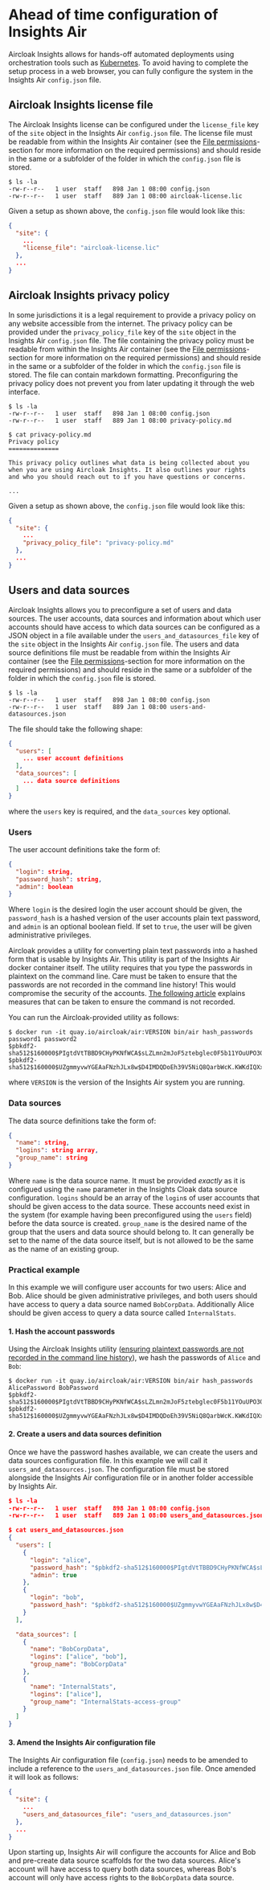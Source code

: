 # Ahead of time configuration of Insights Air

Aircloak Insights allows for hands-off automated deployments using orchestration tools such as
[Kubernetes](https://kubernetes.io/). To avoid having to complete the setup process in a web browser,
you can fully configure the system in the Insights Air `config.json` file.

## Aircloak Insights license file

The Aircloak Insights license can be configured under the `license_file` key of the `site` object in the Insights Air
`config.json` file. The license file must be readable from within the Insights Air container (see the [File permissions](configuration.md#file-permissions)-section for more information on the required permissions) and should reside in the same or a subfolder of the folder in which the `config.json` file is stored.

```
$ ls -la
-rw-r--r--   1 user  staff   898 Jan 1 08:00 config.json
-rw-r--r--   1 user  staff   889 Jan 1 08:00 aircloak-license.lic
```

Given a setup as shown above, the `config.json` file would look like this:

```json
{
  "site": {
    ...
    "license_file": "aircloak-license.lic"
  },
  ...
}
```

## Aircloak Insights privacy policy

In some jurisdictions it is a legal requirement to provide a privacy policy on any website accessible from the internet.
The privacy policy can be provided under the `privacy_policy_file` key of the `site` object in the Insights Air
`config.json` file. The file containing the privacy policy must be readable from within the Insights Air container
(see the [File permissions](configuration.md#file-permissions)-section for more information on the required permissions) and should reside in the same or a subfolder of the folder in which the `config.json` file is stored. The file can contain markdown formatting.
Preconfiguring the privacy policy does not prevent you from later updating it through the web interface.

```
$ ls -la
-rw-r--r--   1 user  staff   898 Jan 1 08:00 config.json
-rw-r--r--   1 user  staff   889 Jan 1 08:00 privacy-policy.md

$ cat privacy-policy.md
Privacy policy
==============

This privacy policy outlines what data is being collected about you
when you are using Aircloak Insights. It also outlines your rights
and who you should reach out to if you have questions or concerns.

...
```

Given a setup as shown above, the `config.json` file would look like this:

```json
{
  "site": {
    ...
    "privacy_policy_file": "privacy-policy.md"
  },
  ...
}
```

## Users and data sources

Aircloak Insights allows you to preconfigure a set of users and data sources. The user accounts, data sources and information
about which user accounts should have access to which data sources can be configured as a JSON object in a file available
under the `users_and_datasources_file` key of the `site` object in the Insights Air `config.json` file.
The users and data source definitions file must be readable from within the Insights Air container (see the [File permissions](configuration.md#file-permissions)-section for more information on the required permissions) and should reside in the same or a subfolder of the folder in which the `config.json` file is stored.

```
$ ls -la
-rw-r--r--   1 user  staff   898 Jan 1 08:00 config.json
-rw-r--r--   1 user  staff   889 Jan 1 08:00 users-and-datasources.json
```

The file should take the following shape:

```json
{
  "users": [
    ... user account definitions
  ],
  "data_sources": [
    ... data source definitions
  ]
}
```

where the `users` key is required, and the `data_sources` key optional.

### Users

The user account definitions take the form of:

```json
{
  "login": string,
  "password_hash": string,
  "admin": boolean
}
```

Where `login` is the desired login the user account should be given,
the `password_hash` is a hashed version of the user accounts plain text password,
and `admin` is an optional boolean field. If set to `true`, the user will be given
administrative privileges.

Aircloak provides a utility for converting plain text passwords into a hashed form that is usable by Insights Air.
This utility is part of the Insights Air docker container itself. The utility requires that you type the passwords
in plaintext on the command line. Care must be taken to ensure that the passwords are not recorded in the command
line history! This would compromise the security of the accounts.
[The following article](https://stackoverflow.com/questions/640403/can-you-prevent-a-command-from-going-into-the-bash-shell-command-history)
explains measures that can be taken to ensure the command is not recorded.

You can run the Aircloak-provided utility as follows:

```
$ docker run -it quay.io/aircloak/air:VERSION bin/air hash_passwords password1 password2
$pbkdf2-sha512$160000$PIgtdVtTBBD9CHyPKNfWCA$sLZLmn2mJoF5ztebglec0F5b11YOuUPO3OipUf8EziOq6fQNxFNeIg8YmMVQhP5YrI4Fai.w2IObrUxCwYWhxA
$pbkdf2-sha512$160000$UZgmmyvwYGEAaFNzhJLx8w$D4IMDQDoEh39V5NiQ8QarbWcK.KWKdIQXxbuXIiqbQshJ6suZdlYO.7keC/9GxaeyXSvdaN9RJv.g7QNsV4RYA
```

where `VERSION` is the version of the Insights Air system you are running.

### Data sources

The data source definitions take the form of:

```json
{
  "name": string,
  "logins": string array,
  "group_name": string
}
```

Where `name` is the data source name. It must be provided _exactly_
as it is configued using the `name` parameter in the Insights Cloak data source configuration.
`logins` should be an array of the `login`s of user accounts that should be given access to the data source.
These accounts need exist in the system (for example having been preconfigured using the `users`
field) before the data source is created.
`group_name` is the desired name of the group that the users and data source should belong to.
It can generally be set to the name of the data source itself, but is not allowed to be the same as the name
of an existing group.

### Practical example

In this example we will configure user accounts for two users: Alice and Bob.
Alice should be given administrative privileges, and both users should have access to query
a data source named `BobCorpData`. Additionally Alice should be given access to query a
data source called `InternalStats`.

#### 1. Hash the account passwords

Using the Aircloak Insights utility ([ensuring plaintext passwords are not recorded in the
command line history](https://stackoverflow.com/questions/640403/can-you-prevent-a-command-from-going-into-the-bash-shell-command-history)),
we hash the passwords of `Alice` and `Bob`:

```
$ docker run -it quay.io/aircloak/air:VERSION bin/air hash_passwords AlicePassword BobPassword
$pbkdf2-sha512$160000$PIgtdVtTBBD9CHyPKNfWCA$sLZLmn2mJoF5ztebglec0F5b11YOuUPO3OipUf8EziOq6fQNxFNeIg8YmMVQhP5YrI4Fai.w2IObrUxCwYWhxA
$pbkdf2-sha512$160000$UZgmmyvwYGEAaFNzhJLx8w$D4IMDQDoEh39V5NiQ8QarbWcK.KWKdIQXxbuXIiqbQshJ6suZdlYO.7keC/9GxaeyXSvdaN9RJv.g7QNsV4RYA
```

#### 2. Create a users and data sources definition

Once we have the password hashes available, we can create the users and data sources configuration file.
In this example we will call it `users_and_datasources.json`. The configuration file must be stored alongside
the Insights Air configuration file or in another folder accessible by Insights Air.

```json
$ ls -la
-rw-r--r--   1 user  staff   898 Jan 1 08:00 config.json
-rw-r--r--   1 user  staff   889 Jan 1 08:00 users_and_datasources.json

$ cat users_and_datasources.json
{
  "users": [
    {
      "login": "alice",
      "password_hash": "$pbkdf2-sha512$160000$PIgtdVtTBBD9CHyPKNfWCA$sLZLmn2mJoF5ztebglec0F5b11YOuUPO3OipUf8EziOq6fQNxFNeIg8YmMVQhP5YrI4Fai.w2IObrUxCwYWhxA",
      "admin": true
    },
    {
      "login": "bob",
      "password_hash": "$pbkdf2-sha512$160000$UZgmmyvwYGEAaFNzhJLx8w$D4IMDQDoEh39V5NiQ8QarbWcK.KWKdIQXxbuXIiqbQshJ6suZdlYO.7keC/9GxaeyXSvdaN9RJv.g7QNsV4RYA"
    }
  ],

  "data_sources": [
    {
      "name": "BobCorpData",
      "logins": ["alice", "bob"],
      "group_name": "BobCorpData"
    },
    {
      "name": "InternalStats",
      "logins": ["alice"],
      "group_name": "InternalStats-access-group"
    }
  ]
}
```

#### 3. Amend the Insights Air configuration file

The Insights Air configuration file (`config.json`) needs to be amended to include a reference to the
`users_and_datasources.json` file. Once amended it will look as follows:


```json
{
  "site": {
    ...
    "users_and_datasources_file": "users_and_datasources.json"
  },
  ...
}
```

Upon starting up, Insights Air will configure the accounts for Alice and Bob and pre-create data source
scaffolds for the two data sources. Alice's account will have access to query both data sources,
whereas Bob's account will only have access rights to the `BobCorpData` data source.
